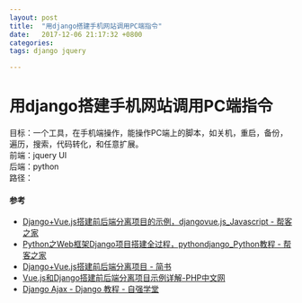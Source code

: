 ```yaml
---
layout: post
title:  "用django搭建手机网站调用PC端指令"
date:   2017-12-06 21:17:32 +0800
categories:  
tags: django jquery

---
```


# 用django搭建手机网站调用PC端指令 #
目标：一个工具，在手机端操作，能操作PC端上的脚本，如关机，重启，备份，遍历，搜索，代码转化，和任意扩展。  
前端：jquery UI  
后端：python  
路径：

#### 参考 ####

* [Django+Vue.js搭建前后端分离项目的示例，djangovue.js_Javascript - 帮客之家](http://www.bkjia.com/Javascript/1221117.html)
* [Python之Web框架Django项目搭建全过程，pythondjango_Python教程 - 帮客之家](http://www.bkjia.com/Pythonjc/1210686.html)
* [Django+Vue.js搭建前后端分离项目 - 简书](http://www.jianshu.com/p/a463e97def9c)
* [Vue.js和Django搭建前后端分离项目示例详解-PHP中文网](http://m.php.cn/article/376100.html)
* [Django Ajax - Django 教程 - 自强学堂](https://code.ziqiangxuetang.com/django/django-ajax.html)